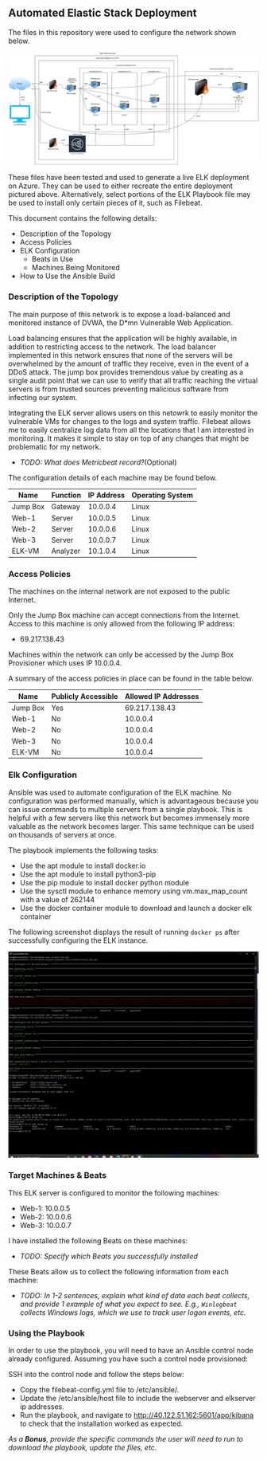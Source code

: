 ## Automated Elastic Stack Deployment

The files in this repository were used to configure the network shown below.

![ELK Stack Network](diagrams/ELK_Stack_Diagram.png)

These files have been tested and used to generate a live ELK deployment on Azure. They can be used to either recreate the entire deployment pictured above. Alternatively, select portions of the ELK Playbook file may be used to install only certain pieces of it, such as Filebeat.

This document contains the following details:
- Description of the Topology
- Access Policies
- ELK Configuration
  - Beats in Use
  - Machines Being Monitored
- How to Use the Ansible Build


### Description of the Topology

The main purpose of this network is to expose a load-balanced and monitored instance of DVWA, the D*mn Vulnerable Web Application.

Load balancing ensures that the application will be highly available, in addition to restricting access to the network. The load balancer
implemented in this network ensures that none of the servers will be overwhelmed by the amount of traffic they receive, even in the event of a DDoS attack. The jump box provides tremendous value by creating as a single audit point that we can use to verify that all traffic reaching the virtual servers is from trusted sources preventing malicious software from infecting our system.  

Integrating the ELK server allows users on this netowrk to easily monitor the vulnerable VMs for changes to the logs and system traffic. Filebeat
allows me to easily centralize log data from all the locations that I am interested in monitoring. It makes it simple to stay on top of any changes that might be problematic for my network.
- _TODO: What does Metricbeat record?_(Optional)

The configuration details of each machine may be found below.

| Name     | Function | IP Address | Operating System |
|----------|----------|------------|------------------|
| Jump Box | Gateway  | 10.0.0.4   | Linux            |
| Web-1    | Server   | 10.0.0.5   | Linux            |
| Web-2    | Server   | 10.0.0.6   | Linux            |
| Web-3    | Server   | 10.0.0.7   | Linux            |
| ELK-VM   | Analyzer | 10.1.0.4   | Linux            |

### Access Policies

The machines on the internal network are not exposed to the public Internet. 

Only the Jump Box machine can accept connections from the Internet. Access to this machine is only allowed from the following IP address:
- 69.217.138.43

Machines within the network can only be accessed by the Jump Box Provisioner which uses IP 10.0.0.4.


A summary of the access policies in place can be found in the table below.

| Name     | Publicly Accessible | Allowed IP Addresses |
|----------|---------------------|----------------------|
| Jump Box | Yes                 | 69.217.138.43        |
| Web-1    | No                  | 10.0.0.4             |
| Web-2    | No                  | 10.0.0.4             |
| Web-3    | No                  | 10.0.0.4             |
| ELK-VM   | No                  | 10.0.0.4             |

### Elk Configuration

Ansible was used to automate configuration of the ELK machine. No configuration was performed manually, which is advantageous because you can issue commands to multiple servers from a single playbook. This is helpful with a few servers like this network but becomes immensely more valuable as the network becomes larger. This same technique can be used on thousands of servers at once.

The playbook implements the following tasks:
- Use the apt module to install docker.io
- Use the apt module to install python3-pip
- Use the pip module to install docker python module
- Use the sysctl module to enhance memory using vm.max_map_count with a value of 262144
- Use the docker container module to download and launch a docker elk container 

The following screenshot displays the result of running `docker ps` after successfully configuring the ELK instance.

![ELK:761 Container](images/elk-761_container.png)

### Target Machines & Beats
This ELK server is configured to monitor the following machines:
- Web-1: 10.0.0.5
- Web-2: 10.0.0.6
- Web-3: 10.0.0.7

I have installed the following Beats on these machines:
- _TODO: Specify which Beats you successfully installed_

These Beats allow us to collect the following information from each machine:
- _TODO: In 1-2 sentences, explain what kind of data each beat collects, and provide 1 example of what you expect to see. E.g., `Winlogbeat` collects Windows logs, which we use to track user logon events, etc._

### Using the Playbook
In order to use the playbook, you will need to have an Ansible control node already configured. Assuming you have such a control node provisioned: 

SSH into the control node and follow the steps below:
- Copy the filebeat-config.yml file to /etc/ansible/.
- Update the /etc/ansible/host file to include the webserver and elkserver ip addresses.
- Run the playbook, and navigate to http://40.122.51.162:5601/app/kibana to check that the installation worked as expected.


_As a **Bonus**, provide the specific commands the user will need to run to download the playbook, update the files, etc._